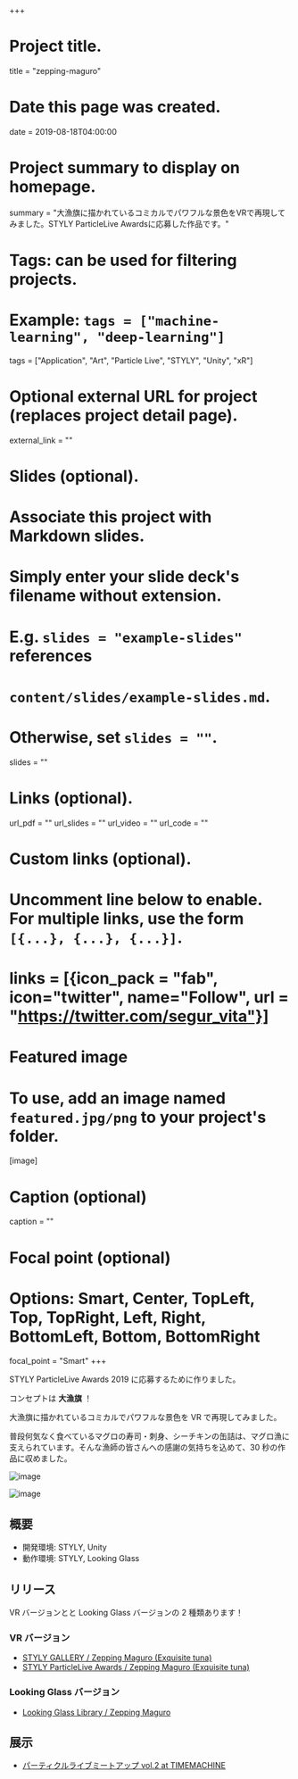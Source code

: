 +++
# Project title.
title = "zepping-maguro"

# Date this page was created.
date = 2019-08-18T04:00:00

# Project summary to display on homepage.
summary = "大漁旗に描かれているコミカルでパワフルな景色をVRで再現してみました。STYLY ParticleLive Awardsに応募した作品です。"

# Tags: can be used for filtering projects.
# Example: `tags = ["machine-learning", "deep-learning"]`
tags = ["Application", "Art", "Particle Live", "STYLY", "Unity", "xR"]

# Optional external URL for project (replaces project detail page).
external_link = ""

# Slides (optional).
#   Associate this project with Markdown slides.
#   Simply enter your slide deck's filename without extension.
#   E.g. `slides = "example-slides"` references 
#   `content/slides/example-slides.md`.
#   Otherwise, set `slides = ""`.
slides = ""

# Links (optional).
url_pdf = ""
url_slides = ""
url_video = ""
url_code = ""

# Custom links (optional).
#   Uncomment line below to enable. For multiple links, use the form `[{...}, {...}, {...}]`.
# links = [{icon_pack = "fab", icon="twitter", name="Follow", url = "https://twitter.com/segur_vita"}]

# Featured image
# To use, add an image named `featured.jpg/png` to your project's folder. 
[image]
  # Caption (optional)
  caption = ""

  # Focal point (optional)
  # Options: Smart, Center, TopLeft, Top, TopRight, Left, Right, BottomLeft, Bottom, BottomRight
  focal_point = "Smart"
+++

STYLY ParticleLive Awards 2019 に応募するために作りました。

コンセプトは **大漁旗** ！

大漁旗に描かれているコミカルでパワフルな景色を VR で再現してみました。

普段何気なく食べているマグロの寿司・刺身、シーチキンの缶詰は、マグロ漁に支えられています。そんな漁師の皆さんへの感謝の気持ちを込めて、30 秒の作品に収めました。

![image](https://ucarecdn.com/ac79008d-946c-4ed3-bbe7-45d233f1f75d/-/autorotate/yes/)

![image](https://ucarecdn.com/0ef0f542-b91e-44ef-8506-35029226695a/-/autorotate/yes/)



## 概要

- 開発環境: STYLY, Unity
- 動作環境: STYLY, Looking Glass

## リリース

VR バージョンとと Looking Glass バージョンの 2 種類あります！

### VR バージョン

- [STYLY GALLERY / Zepping Maguro (Exquisite tuna)](https://gallery.styly.cc/segur/6092f32f-be92-11e9-b34d-4783bb2170d0)
- [STYLY ParticleLive Awards / Zepping Maguro (Exquisite tuna)](https://awrd.com/creatives/detail/8619295)

### Looking Glass バージョン

- [Looking Glass Library / Zepping Maguro](https://madewith.lookingglassfactory.com/app/97/)

## 展示

- [パーティクルライブミートアップ vol.2 at TIMEMACHINE](https://connpass.com/event/141161/)
